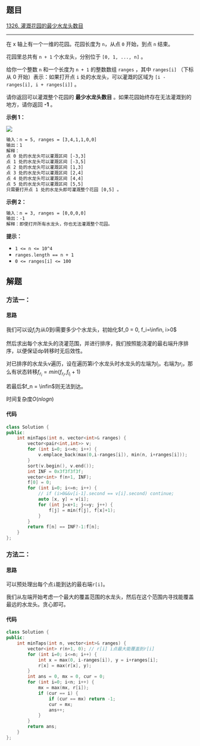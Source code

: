 ## 题目

[1326. 灌溉花园的最少水龙头数目](https://leetcode.cn/problems/minimum-number-of-taps-to-open-to-water-a-garden/)

---

在 x 轴上有一个一维的花园。花园长度为 `n`，从点 `0` 开始，到点 `n` 结束。

花园里总共有 `n + 1` 个水龙头，分别位于 `[0, 1, ..., n]` 。

给你一个整数 `n` 和一个长度为 `n + 1` 的整数数组 `ranges` ，其中 `ranges[i]` （下标从 0 开始）表示：如果打开点 `i` 处的水龙头，可以灌溉的区域为 `[i -  ranges[i], i + ranges[i]]` 。

请你返回可以灌溉整个花园的 **最少水龙头数目** 。如果花园始终存在无法灌溉到的地方，请你返回 **\-1** 。

  

**示例 1：**

![](https://assets.leetcode-cn.com/aliyun-lc-upload/uploads/2020/01/19/1685_example_1.png)

```txt
输入：n = 5, ranges = [3,4,1,1,0,0]
输出：1
解释：
点 0 处的水龙头可以灌溉区间 [-3,3]
点 1 处的水龙头可以灌溉区间 [-3,5]
点 2 处的水龙头可以灌溉区间 [1,3]
点 3 处的水龙头可以灌溉区间 [2,4]
点 4 处的水龙头可以灌溉区间 [4,4]
点 5 处的水龙头可以灌溉区间 [5,5]
只需要打开点 1 处的水龙头即可灌溉整个花园 [0,5] 。
```

**示例 2：**

```txt
输入：n = 3, ranges = [0,0,0,0]
输出：-1
解释：即使打开所有水龙头，你也无法灌溉整个花园。
```
  

**提示：**

-   `1 <= n <= 10^4`
-   `ranges.length == n + 1`
-   `0 <= ranges[i] <= 100`

  

## 解题

### 方法一：

#### 思路

我们可以设$f_i$为从0到i需要多少个水龙头，初始化$f_0 = 0, f_i=\infin, i>0$

然后求出每个水龙头的浇灌范围，并进行排序，我们按照能浇灌的最右端升序排序，以便保证dp转移时无后效性。

对已排序的水龙头v遍历，设在遍历第i个水龙头时水龙头的左端为$l_i$，右端为$r_i$，那么有状态转移$f_{r_i} = min(f_{r_i}, f_{l_i}+1)$

若最后$f_n = \infin$则无法到达。

时间复杂度$O(nlogn)$

#### 代码

```cpp
class Solution {
public:
    int minTaps(int n, vector<int>& ranges) {
        vector<pair<int,int>> v;
        for (int i=0; i<=n; i++) {
            v.emplace_back(max(0,i-ranges[i]), min(n, i+ranges[i]));
        }
        sort(v.begin(), v.end());
        int INF = 0x3f3f3f3f;
        vector<int> f(n+1, INF);
        f[0] = 0;
        for (int i=0; i<=n; i++) {
            // if (i>0&&v[i-1].second == v[i].second) continue;
            auto [x, y] = v[i];
            for (int j=x+1; j<=y; j++) {
                f[j] = min(f[j], f[x]+1);
            }
        }
        return f[n] == INF?-1:f[n];
    }
};
```

### 方法二：

#### 思路

可以预处理出每个点`i`能到达的最右端`r[i]`。

我们从左端开始考虑一个最大的覆盖范围的水龙头，然后在这个范围内寻找能覆盖最远的水龙头。贪心即可。

#### 代码

```cpp
class Solution {
public:
    int minTaps(int n, vector<int>& ranges) {
        vector<int> r(n+1, 0); // r[i] i点最大能覆盖到r[i]
        for (int i=0; i<=n; i++) {
            int x = max(0, i-ranges[i]), y = i+ranges[i];
            r[x] = max(r[x], y);
        }
        int ans = 0, mx = 0, cur = 0;
        for (int i=0; i<n; i++) {
            mx = max(mx, r[i]);
            if (cur == i) {
                if (cur == mx) return -1;
                cur = mx;
                ans++;
            }
        }
        return ans;
    }
};
```